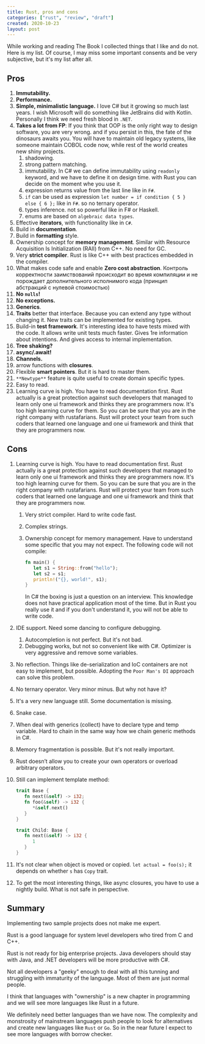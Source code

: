 ```yaml
---
title: Rust, pros and cons
categories: ["rust", "review", "draft"]
created: 2020-10-23
layout: post
---
```


While working and reading The Book I collected things that I like and do not.
Here is my list. Of course, I may miss some important consents and be very subjective, but it's my list after all.

## Pros

1. **Immutability.**
1. **Performance.**
1. **Simple, minimalistic language.** I love C# but it growing so much last years. I wish Microsoft will do something like JetBrains did with Kotlin. Personally I think we need fresh blood in `.NET`.
1. **Takes a lot from FP**: If you think that OOP is the only right way to design software, you are very wrong. and if you persist in this, the fate of the dinosaurs awaits you. You will have to maintain old legacy systems, like someone maintain COBOL code now, while rest of the world creates new shiny projects.
   1. shadowing.
   1. strong pattern matching.
   1. immutability. In C# we can define immutability using `readonly` keyword, and we have to define it on design time. with Rust you can decide on the moment whe you use it.
   1. expression returns value from the last line like in `F#`.
   1. `if` can be used as expression `let number = if condition { 5 } else { 6 };` like in `F#`. so no ternary operator.
   1. types inference. not so powerful like in F# or Haskell.
   1. enums are based on `algebraic data types`.
1. Effective **iterators**, with functionality  like in `C#`.
1. Build in **documentation**.
1. Build in **formatting** style.
1. Ownership concept for **memory management**. Similar with Resource Acquisition Is Initialization (RAII) from C++. No need for GC.
1. Very **strict compiler**. Rust is like C++ with best practices embedded in the compiler.
1. What makes code safe and enable **Zero cost abstraction**. Контроль корректности заимствований происходит во время компиляции и не порождает дополнительного исполнимого кода (принцип абстракций с нулевой стоимостью)
1. **No `nulls`!**
1. **No exceptions.**
1. **Generics**.
1. **Traits** better that interface. Because you can extend any type without changing it. New traits can be implemented for existing types.
1. Build-in **test framework**. It's interesting idea to have tests mixed with the code. It allows write unit tests much faster. Gives 1re information about intentions. And gives access to internal implementation.
1. **Tree shaking?**
1. **async/.await!**
1. **Channels.**
1. arrow functions with **closures**.
1. Flexible **smart pointers**. But it is hard to master them.
1. `**Newtype**` feature is quite useful to create domain specific types.
1. Easy to read.
1. Learning curve is high. You have to read documentation first. Rust actually is a great protection against such developers that managed to learn only one ui framework and thinks they are programmers now. It's too high learning curve for them. So you can be sure that you are in the right company with rustafarians. Rust will protect your team from such coders that learned one language and one ui framework and think that they are programmers now.

## Cons

1. Learning curve is high. You have to read documentation first. Rust actually is a great protection against such developers that managed to learn only one ui framework and thinks they are programmers now. It's too high learning curve for them. So you can be sure that you are in the right company with rustafarians. Rust will protect your team from such coders that learned one language and one ui framework and think that they are programmers now.
   1. Very strict compiler. Hard to write code fast.
   2. Complex strings.
   3. Ownership concept for memory management. Have to understand some specific that you may not expect. The following code will not compile:

      ``` rust
      fn main() {
         let s1 = String::from("hello");
         let s2 = s1;
         println!("{}, world!", s1);
      }
      ```

      In C# the boxing is just a question on an interview.
      This knowledge does not have practical application most of the time.
      But in Rust you really use it and if you don't understand it, you will not be able to write code.

1. IDE support. Need some dancing to configure debugging.
   1. Autocompletion is not perfect. But it's not bad.
   1. Debugging works, but not so convenient like with C#. Optimizer is very aggressive and remove some variables.
1. No reflection. Things like de-serialization and IoC containers are not easy to implement, but possible. Adopting the `Poor Man's DI` approach can solve this problem.
1. No ternary operator. Very minor minus. But why not have it?
1. It's a very new language still. Some documentation is missing.
1. Snake case.
1. When deal with generics (collect) have to declare type and temp variable. Hard to chain in the same way how we chain generic methods in C#.
1. Memory fragmentation is possible. But it's not really important.
1. Rust doesn’t allow you to create your own operators or overload arbitrary operators.
1. Still can implement template method:

   ``` rust
   trait Base {
      fn next(&self) -> i32;
      fn foo(&self) -> i32 {
         *&self.next()
      }
   }

   trait Child: Base {
      fn next(&self) -> i32 {
         1
      }
   }
   ```

1. It's not clear when object is moved or copied. `let actual = foo(s);` it depends on whether `s` has `Copy` trait.
1. To get the most interesting things, like async closures, you have to use a nightly build. What is not safe in perspective.

## Summary

Implementing two sample projects does not make me expert.



Rust is a good language for system level developers who tired from C and C++.

Rust is not ready for big enterprise projects.
Java developers should stay with Java, and .NET developers will be more productive with C#.

Not all developers a "geeky" enough to deal with all this tunning and struggling with immaturity of the language.
Most of them are just normal people.

I think that languages with "ownership" is a new chapter in programming and we will see more languages like Rust in a future.

We definitely need better languages than we have now.
The complexity and monstrosity of mainstream languages push people to look for alternatives and create new languages like `Rust` or `Go`.
So in the near future I expect to see more languages with borrow checker.

